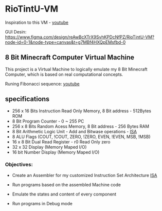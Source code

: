 # RioTintU-VM

Inspiration to this VM - [youtube](https://www.youtube.com/playlist?list=PLP29wDx6QmW5DdwpdwHCRJsEubS5NrQ9b)

GUI Desin: https://www.figma.com/design/reAwBcXTrX9SvhKPDcNfPZ/RioTintU-VM?node-id=0-1&node-type=canvas&t=g7MBf4HXQpEMsfbd-0

## 8 Bit Minecraft Computer Virtual Machine

This project is a Virtual Machine to logically emulate my 8 Bit Minecraft Computer, which is based on real computational concepts.

Runing Fibonacci sequence: [youtube](https://www.youtube.com/watch?v=nEHz9QRe7IQ)

## specifications

- 256 x 16 Bits Instruction Read Only Memory, 8 Bit address - 512Bytes ROM
- 8 Bit Program Counter - 0 ~ 255 PC
- 256 x 8 Bits Random Acess Memory, 8 Bit address - 256 Bytes RAM
- 8 Bit Arithmetic Logic Unit - Add and Bitwase operations -  [ISA](https://docs.google.com/spreadsheets/d/1ce8okA9Iy8wLN9gtn3IzqqO52bT0SPEkzZ5C6IkLoVc/edit?gid=0#gid=0)
- 8 ALU Flags (COUT, !COUT, ZERO, !ZERO, EVEN, !EVEN, MSB, !MSB)
- 16 x 8 Bit Dual Read Register - r0 Read Only zero
- 32 x 32 Display (Memory Maped I/O)
- 16 bit Number Display (Memory Maped I/O)


### Objectives:

- Create an Assembler for my customized Instruction Set Architecture [ISA](https://docs.google.com/spreadsheets/d/1ce8okA9Iy8wLN9gtn3IzqqO52bT0SPEkzZ5C6IkLoVc/edit?gid=0#gid=0)

- Run programs based on the assembled Machine code

- Emulate the states and content of every component

- Run programs in Debug mode
